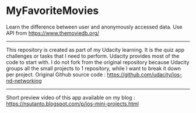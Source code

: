 # MyFavoriteMovies

Learn the difference between user and anonymously accessed data. Use API from https://www.themoviedb.org/

*****
This repository is created as part of my Udacity learning. It is the quiz app challenges or tasks that I need to perform. Udacity provides most of the code to start with. I do not fork from the original repository because Udacity groups all the small projects to 1 repository, while I want to break it down per project. Original Github source code : https://github.com/udacity/ios-nd-networking
*****
Short preview video of this app available on my blog : https://nsutanto.blogspot.com/p/ios-mini-projects.html

